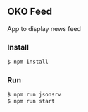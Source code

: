 ## OKO Feed

App to display news feed

### Install

```js
$ npm install
```

### Run

```js
$ npm run jsonsrv
$ npm run start
```

